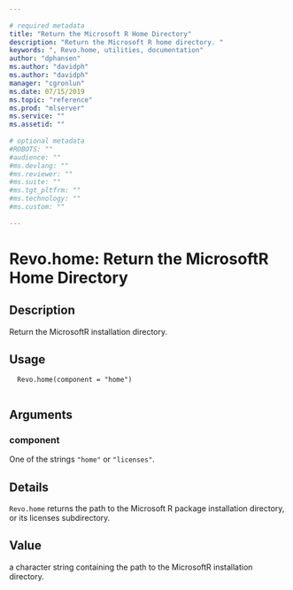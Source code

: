 ```yaml
--- 
 
# required metadata 
title: "Return the Microsoft R Home Directory" 
description: "Return the Microsoft R home directory. " 
keywords: ", Revo.home, utilities, documentation" 
author: "dphansen"
ms.author: "davidph"
ms.author: "davidph" 
manager: "cgronlun" 
ms.date: 07/15/2019
ms.topic: "reference" 
ms.prod: "mlserver" 
ms.service: "" 
ms.assetid: "" 
 
# optional metadata 
#ROBOTS: "" 
#audience: "" 
#ms.devlang: "" 
#ms.reviewer: "" 
#ms.suite: "" 
#ms.tgt_pltfrm: "" 
#ms.technology: "" 
#ms.custom: "" 
 
--- 
```

 
 
 
 # Revo.home: Return the MicrosoftR Home Directory 
 ## Description
 Return the MicrosoftR installation directory.
 
 
 ## Usage

```   
  Revo.home(component = "home")
 
```
 
 
 ## Arguments

   
    
 ### component
 One of the strings `"home"` or `"licenses"`.  
  
 
 
 ## Details
 
`Revo.home` returns the path to the Microsoft R package installation directory, or its licenses subdirectory. 
 
 
 ## Value
 
a character string containing the path to the
MicrosoftR installation directory. 
 
 
 
 
 

